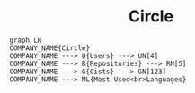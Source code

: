 <h1 align="center">Circle</h1>

```mermaid
graph LR
COMPANY_NAME{Circle}
COMPANY_NAME ---> U{Users} ---> UN[4]
COMPANY_NAME ---> R{Repositories} ---> RN[5]
COMPANY_NAME ---> G{Gists} ---> GN[123]
COMPANY_NAME ---> ML{Most Used<br>Languages}
```

